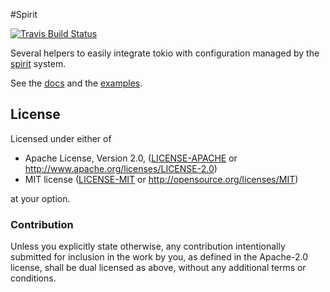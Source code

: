#Spirit

[![Travis Build Status](https://api.travis-ci.org/vorner/spirit.png?branch=master)](https://travis-ci.org/vorner/spirit)

Several helpers to easily integrate tokio with configuration managed by the
[spirit](https://crates.io/crates/spirit) system.

See the [docs](https://docs.rs/spirit-tokio) and the
[examples](tree/master/spirit-tokio/examples).

## License

Licensed under either of

 * Apache License, Version 2.0, ([LICENSE-APACHE](LICENSE-APACHE) or http://www.apache.org/licenses/LICENSE-2.0)
 * MIT license ([LICENSE-MIT](LICENSE-MIT) or http://opensource.org/licenses/MIT)

at your option.

### Contribution

Unless you explicitly state otherwise, any contribution intentionally
submitted for inclusion in the work by you, as defined in the Apache-2.0
license, shall be dual licensed as above, without any additional terms
or conditions.
